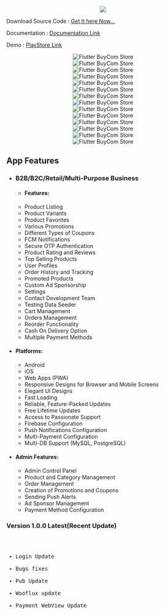 <div style="text-align: center;">
    <a href="https://play.google.com/store/apps/details?id=customer.buy.com"><img src="https://firebasestorage.googleapis.com/v0/b/buycom-6c9ff.appspot.com/o/trywooflux.png?alt=media&token=80970150-45ec-456a-93a3-b3ac076ad9fc" /></a>
</div> 

<p>Download Source Code : <a href="https://codecanyon.net/item/flutter-ecommerce-full-solution/51524793" rel="nofollow">Get It here Now...</a> <br>  
</p> 
<p>Documentation : <a href="https://applipie.com/integration-buycom/" rel="nofollow">Documentation Link</a> <br> 
<p>Demo : <a href="https://play.google.com/store/apps/details?id=customer.buy.com" rel="nofollow">PlayStore Link</a> <br>  
</p> 
 


<div style="text-align: center;">
    <img src="https://firebasestorage.googleapis.com/v0/b/buycom-6c9ff.appspot.com/o/banner_multipurpose-resized.png?alt=media&token=6463f182-4577-407b-8c44-91a009e0d1d0" alt="Flutter BuyCom Store" />
</div>

<div style="text-align: center;">
    <img src="https://firebasestorage.googleapis.com/v0/b/buycom-6c9ff.appspot.com/o/Responsive.png?alt=media&token=4ee6efeb-1702-4c95-8678-30bc7e2f78be" alt="Flutter BuyCom Store" />
</div>
 
<div style="text-align: center;">
    <img src="https://firebasestorage.googleapis.com/v0/b/buycom-6c9ff.appspot.com/o/PWA.png?alt=media&token=d16cc77e-2095-48e4-9929-b952feff1bbf" alt="Flutter BuyCom Store" />
</div>
  
<div style="text-align: center;">
    <img src="https://firebasestorage.googleapis.com/v0/b/buycom-6c9ff.appspot.com/o/Kids.png?alt=media&token=8fb7e8e8-0e19-484f-baf4-0b3baabc78e6" alt="Flutter BuyCom Store" />
</div>

<div style="text-align: center;">
    <img src="https://firebasestorage.googleapis.com/v0/b/buycom-6c9ff.appspot.com/o/Apparel.png?alt=media&token=979ffac0-89c1-46f5-a310-d58ed355d416" alt="Flutter BuyCom Store" />
</div> 

<div style="text-align: center;">
    <img src="https://firebasestorage.googleapis.com/v0/b/buycom-6c9ff.appspot.com/o/Electronincs.png?alt=media&token=86ff3ed4-38b4-4c95-8205-e9db6f5e2cb7" alt="Flutter BuyCom Store" />
</div> 

<div style="text-align: center;">
    <img src="https://firebasestorage.googleapis.com/v0/b/buycom-6c9ff.appspot.com/o/Fashion.png?alt=media&token=824e61af-6309-4fcd-a2a5-b48e80d9071b" alt="Flutter BuyCom Store" />
</div> 
<div style="text-align: center;">
    <img src="https://firebasestorage.googleapis.com/v0/b/buycom-6c9ff.appspot.com/o/Food.png?alt=media&token=96b63409-cc87-447d-b5e3-b705597c3c74" alt="Flutter BuyCom Store" />
</div>

<div style="text-align: center;">
    <img src="https://firebasestorage.googleapis.com/v0/b/buycom-6c9ff.appspot.com/o/Furniture.png?alt=media&token=0ca13995-f4d3-4a09-b4b1-ca1a8338d330" alt="Flutter BuyCom Store" />
</div>
<div style="text-align: center;">
    <img src="https://firebasestorage.googleapis.com/v0/b/buycom-6c9ff.appspot.com/o/Infographics.png?alt=media&token=667c0435-bef2-459c-b650-4152b8f7357d" alt="Flutter BuyCom Store" />
</div>
<div style="text-align: center;">
    <img src="https://firebasestorage.googleapis.com/v0/b/buycom-6c9ff.appspot.com/o/Growth.png?alt=media&token=b82c9a42-acc3-4a3c-bcd3-27566a0f3222" alt="Flutter BuyCom Store" />
</div>
<div style="text-align: center;">
    <img src="https://firebasestorage.googleapis.com/v0/b/buycom-6c9ff.appspot.com/o/LetsGetStarted.png?alt=media&token=c0c98414-5c87-4208-968f-d8f90822282b" alt="Flutter BuyCom Store" />
</div>
<div style="text-align: center;">
    <img src="https://firebasestorage.googleapis.com/v0/b/buycom-6c9ff.appspot.com/o/Contact.png?alt=media&token=a4fd0f4f-4a49-457f-b4ab-05e695f416dd" alt="Flutter BuyCom Store" />
</div>

<div style="text-align: center;">
  <img src="https://firebasestorage.googleapis.com/v0/b/buycom-6c9ff.appspot.com/o/Support.png?alt=media&token=28fbdb16-4b91-49a2-ba9e-64b0946dc042" alt="Flutter BuyCom Store" />
</div>
 
  
 

<h2><strong>App Features</strong> </h2>

<ul>
        <li><h3>B2B/B2C/Retail/Multi-Purpose Business</h3></li>
        <ul>
            <li><h4>Features:</h4></li>
            <li>Product Listing</li>
            <li>Product Variants</li>
            <li>Product Favorites</li>
            <li>Various Promotions</li>
            <li>Different Types of Coupons</li>
            <li>FCM Notifications</li>
            <li>Secure OTP Authentication</li>
            <li>Product Rating and Reviews</li>
            <li>Top Selling Products</li>
            <li>User Profiles</li>
            <li>Order History and Tracking</li>
            <li>Promoted Products</li>
            <li>Custom Ad Sponsorship</li>
            <li>Settings</li>
            <li>Contact Development Team</li>
            <li>Testing Data Seeder</li>
            <li>Cart Management</li>
            <li>Orders Management</li>
            <li>Reorder Functionality</li>
            <li>Cash On Delivery Option</li>
            <li>Multiple Payment Methods</li>
        </ul>
        <li><h4>Platforms:</h4></li>
        <ul>
            <li>Android</li>
            <li>iOS</li>
            <li>Web Apps (PWA)</li>
            <li>Responsive Designs for Browser and Mobile Screens</li>
            <li>Elegant UI Designs</li>
            <li>Fast Loading</li>
            <li>Reliable, Feature-Packed Updates</li>
            <li>Free Lifetime Updates</li>
            <li>Access to Passionate Support</li>
            <li>Firebase Configuration</li>
            <li>Push Notifications Configuration</li>
            <li>Multi-Payment Configuration</li>
            <li>Multi-DB Support (MySQL, PostgreSQL)</li>
        </ul>
        <li><h4>Admin Features:</h4></li>
        <ul>
            <li>Admin Control Panel</li>
            <li>Product and Category Management</li>
            <li>Order Management</li>
            <li>Creation of Promotions and Coupons</li>
            <li>Sending Push Alerts</li>
            <li>Ad Sponsor Management</li>
            <li>Payment Method Configuration</li>
        </ul>
    </ul>
   
<h3>Version 1.0.0 Latest(Recent Update)</h3>
<pre>
 
- Login Update 
- Bugs fixes
- Pub Update
- Wooflux update
- Payment WebView Update

</pre>
  
 
